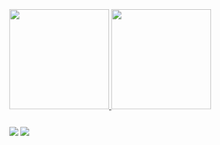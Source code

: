 <div>
  <a href="https://github.com/Mercenario-OFC/Mercenario-OFC">
  <img height="180em" src="https://github-readme-stats.vercel.app/api?username=Mercenario-OFC&show_icons=true&theme=chartreuse-dark&include_all_commits=true&count_private=true"/>
  <img height="180em" src="https://github-readme-stats.vercel.app/api/top-langs/?username=Mercenario-OFC&layout=compact&langs_count=7&theme=chartreuse-dark"/>
</div>

##

<div> 
  <a href="https://t.me/MercenarioOFC" target="_blank"><img src="https://img.shields.io/badge/Telegram-2CA5E0?style=for-the-badge&logo=telegram&logoColor=white" target="_blank"></a>
<a href="http://wa.me/5527995015299" target="_blank"><img src="https://img.shields.io/badge/WhatsApp-25D366?style=for-the-badge&logo=whatsapp&logoColor=white" target="_blank"></a>    
</div>
